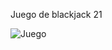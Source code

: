 Juego de blackjack  21

![Juego](https://github.com/DevRuben95/02-blackjack/assets/128831829/c646c19e-a454-4de1-a1d0-75485c658577)
